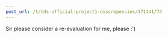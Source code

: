 ```yaml
---
post_url: /t/tds-official-project1-discrepencies/171141/74
---
```

Sir please consider a re-evaluation for me, please :’)